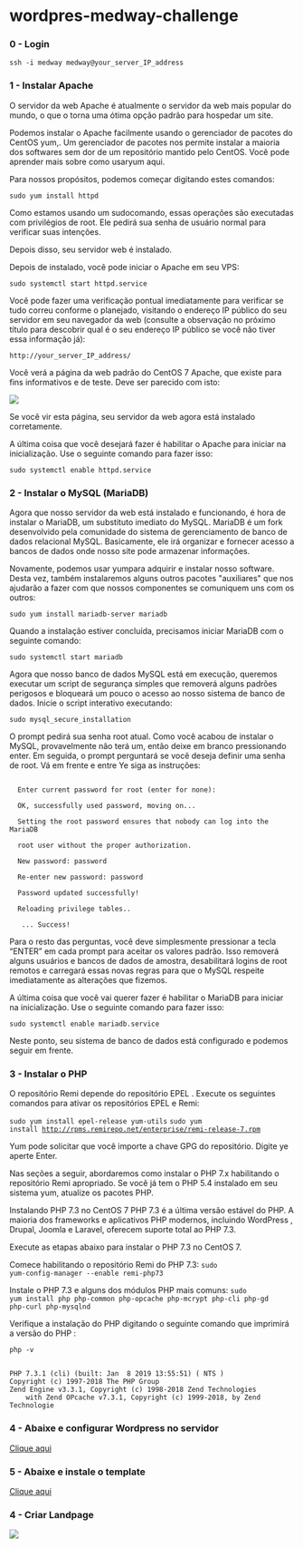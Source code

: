 # wordpres-medway-challenge


### 0 - Login

<code>ssh -i medway medway@your_server_IP_address</code>

### 1 - Instalar Apache

O servidor da web Apache é atualmente o servidor da web mais popular do mundo, o que o torna uma ótima opção padrão para hospedar um site.

Podemos instalar o Apache facilmente usando o gerenciador de pacotes do CentOS yum,. Um gerenciador de pacotes nos permite instalar a maioria dos softwares sem dor de um repositório mantido pelo CentOS. Você pode aprender mais sobre como usaryum aqui.

Para nossos propósitos, podemos começar digitando estes comandos:

<code>sudo yum install httpd</code>

Como estamos usando um sudocomando, essas operações são executadas com privilégios de root. Ele pedirá sua senha de usuário normal para verificar suas intenções.

Depois disso, seu servidor web é instalado.

Depois de instalado, você pode iniciar o Apache em seu VPS:

<code>sudo systemctl start httpd.service</code>

Você pode fazer uma verificação pontual imediatamente para verificar se tudo correu conforme o planejado, visitando o endereço IP público do seu servidor em seu navegador da web (consulte a observação no próximo título para descobrir qual é o seu endereço IP público se você não tiver essa informação já):

<code>http://your_server_IP_address/</code>

Você verá a página da web padrão do CentOS 7 Apache, que existe para fins informativos e de teste. Deve ser parecido com isto:

<img src="https://storage.googleapis.com/imgs.medway.com.br/2020/08/cd91cecc-screen-shot-2020-08-18-at-10.53.31.png">

Se você vir esta página, seu servidor da web agora está instalado corretamente.

A última coisa que você desejará fazer é habilitar o Apache para iniciar na inicialização. Use o seguinte comando para fazer isso:

<code>sudo systemctl enable httpd.service</code>

### 2 - Instalar o MySQL (MariaDB)

Agora que nosso servidor da web está instalado e funcionando, é hora de instalar o MariaDB, um substituto imediato do MySQL. MariaDB é um fork desenvolvido pela comunidade do sistema de gerenciamento de banco de dados relacional MySQL. Basicamente, ele irá organizar e fornecer acesso a bancos de dados onde nosso site pode armazenar informações.

Novamente, podemos usar yumpara adquirir e instalar nosso software. Desta vez, também instalaremos alguns outros pacotes "auxiliares" que nos ajudarão a fazer com que nossos componentes se comuniquem uns com os outros:

<code>sudo yum install mariadb-server mariadb</code>

Quando a instalação estiver concluída, precisamos iniciar MariaDB com o seguinte comando:

<code>sudo systemctl start mariadb</code>

Agora que nosso banco de dados MySQL está em execução, queremos executar um script de segurança simples que removerá alguns padrões perigosos e bloqueará um pouco o acesso ao nosso sistema de banco de dados. Inicie o script interativo executando:

<code>sudo mysql_secure_installation</code>

O prompt pedirá sua senha root atual. Como você acabou de instalar o MySQL, provavelmente não terá um, então deixe em branco pressionando enter. Em seguida, o prompt perguntará se você deseja definir uma senha de root. Vá em frente e entre Ye siga as instruções:

<code>
  Enter current password for root (enter for none): <br>
  OK, successfully used password, moving on...
</code>
 
<code>
  Setting the root password ensures that nobody can log into the MariaDB <br />
  root user without the proper authorization.
</code>

<code>
  New password: password <br />
  Re-enter new password: password <br />
  Password updated successfully! <br />
  Reloading privilege tables.. <br />
   ... Success!
</code>

 
 Para o resto das perguntas, você deve simplesmente pressionar a tecla “ENTER” em cada prompt para aceitar os valores padrão. Isso removerá alguns usuários e bancos de dados de amostra, desabilitará logins de root remotos e carregará essas novas regras para que o MySQL respeite imediatamente as alterações que fizemos.

A última coisa que você vai querer fazer é habilitar o MariaDB para iniciar na inicialização. Use o seguinte comando para fazer isso:

<code>sudo systemctl enable mariadb.service</code>

Neste ponto, seu sistema de banco de dados está configurado e podemos seguir em frente.

### 3 - Instalar o PHP

O repositório Remi depende do repositório EPEL . Execute os seguintes comandos para ativar os repositórios EPEL e Remi:

<code>sudo yum install epel-release yum-utils</code>
<code>sudo yum install http://rpms.remirepo.net/enterprise/remi-release-7.rpm</code>

Yum pode solicitar que você importe a chave GPG do repositório. Digite ye aperte Enter.

Nas seções a seguir, abordaremos como instalar o PHP 7.x habilitando o repositório Remi apropriado. Se você já tem o PHP 5.4 instalado em seu sistema yum, atualize os pacotes PHP.

Instalando PHP 7.3 no CentOS 7
PHP 7.3 é a última versão estável do PHP. A maioria dos frameworks e aplicativos PHP modernos, incluindo WordPress , Drupal, Joomla e Laravel, oferecem suporte total ao PHP 7.3.

Execute as etapas abaixo para instalar o PHP 7.3 no CentOS 7.

Comece habilitando o repositório Remi do PHP 7.3:
<code>sudo yum-config-manager --enable remi-php73</code>

Instale o PHP 7.3 e alguns dos módulos PHP mais comuns:
<code>sudo yum install php php-common php-opcache php-mcrypt php-cli php-gd php-curl php-mysqlnd</code>

Verifique a instalação do PHP digitando o seguinte comando que imprimirá a versão do PHP :

<code>php -v</code>

<code>
PHP 7.3.1 (cli) (built: Jan  8 2019 13:55:51) ( NTS )
Copyright (c) 1997-2018 The PHP Group
Zend Engine v3.3.1, Copyright (c) 1998-2018 Zend Technologies
    with Zend OPcache v7.3.1, Copyright (c) 1999-2018, by Zend Technologie
</code>

### 4 - Abaixe e configurar Wordpress no servidor

<a href="https://br.wordpress.org/download/">Clique aqui</a>

### 5 - Abaixe e instale o template

<a href="http://html5blank.com/">Clique aqui</a>

### 4 - Criar Landpage

<img src="https://storage.googleapis.com/imgs.medway.com.br/2020/08/6351018a-screencapture-cr-medway-br-2020-08-17-14_59_44.jpg">
